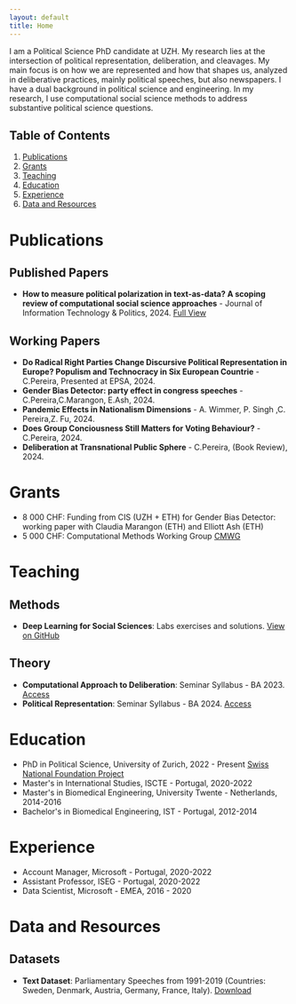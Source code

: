 ```yaml
---
layout: default
title: Home
---
```


I am a Political Science PhD candidate at UZH. My research lies at the intersection of political representation, deliberation, and cleavages. My main focus is on how we are represented and how that shapes us, analyzed in deliberative practices, mainly political speeches, but also newspapers. I have a dual background in political science and engineering. In my research, I use computational social science methods to address substantive political science questions.

## Table of Contents
1. [Publications](#publications)
2. [Grants](#grants)
3. [Teaching](#teaching)
4. [Education](#education)
5. [Experience](#experience)
6. [Data and Resources](#data-and-resources)

# Publications

## Published Papers

- **How to measure political polarization in text-as-data? A scoping review of computational social science approaches** - Journal of Information Technology & Politics, 2024. [Full View](https://doi.org/10.1080/19331681.2024.2318404)

## Working Papers

- **Do Radical Right Parties Change Discursive Political Representation in Europe? Populism and Technocracy in Six European Countrie** - C.Pereira, Presented at EPSA, 2024. 
- **Gender Bias Detector: party effect in congress speeches** - C.Pereira,C.Marangon, E.Ash, 2024. 
- **Pandemic Effects in Nationalism Dimensions** -   A. Wimmer, P. Singh ,C. Pereira,Z. Fu, 2024. 
- **Does Group Conciousness Still Matters for Voting Behaviour?** - C.Pereira, 2024. 
- **Deliberation at Transnational Public Sphere** - C.Pereira, (Book Review), 2024. 


# Grants

- 8 000 CHF: Funding from CIS (UZH + ETH) for Gender Bias Detector: working paper with Claudia Marangon (ETH) and Elliott Ash (ETH)
- 5 000 CHF: Computational Methods Working Group [CMWG](http://www.cssmethods.uzh.ch/)

# Teaching

## Methods
- **Deep Learning for Social Sciences**: Labs exercises and solutions. [View on GitHub](#)

## Theory

- **Computational Approach to Deliberation**: Seminar Syllabus - BA 2023. [Access](#)
- **Political Representation**: Seminar Syllabus - BA 2024. [Access](#)


# Education

- PhD in Political Science, University of Zurich, 2022 - Present
[Swiss National Foundation Project](https://data.snf.ch/grants/grant/205975)
- Master's in International Studies, ISCTE - Portugal, 2020-2022
- Master's in Biomedical Engineering, University Twente - Netherlands, 2014-2016
- Bachelor's in Biomedical Engineering, IST - Portugal, 2012-2014

# Experience

- Account Manager, Microsoft - Portugal, 2020-2022
- Assistant Professor, ISEG - Portugal, 2020-2022
- Data Scientist, Microsoft - EMEA, 2016 - 2020

# Data and Resources

## Datasets

- **Text Dataset**: Parliamentary Speeches from 1991-2019 (Countries: Sweden, Denmark, Austria, Germany, France, Italy). [Download](#)


